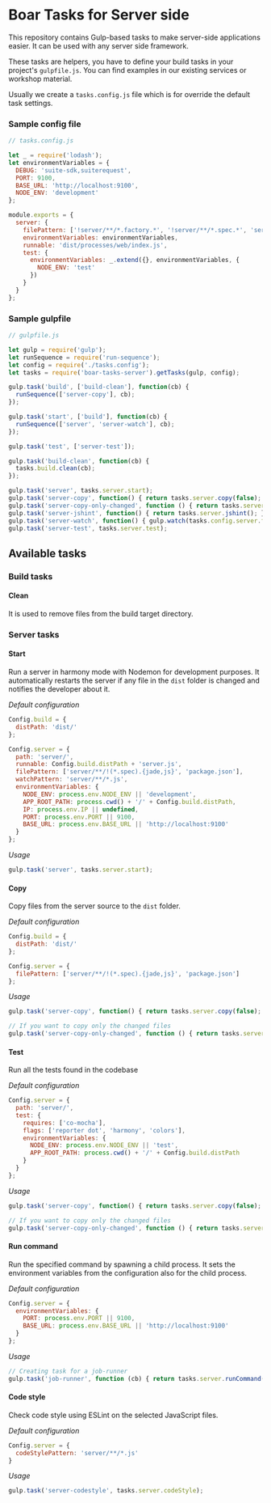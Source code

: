 # Boar Tasks for Server side
This repository contains Gulp-based tasks to make server-side applications easier. It can be used with any server side framework.
 
These tasks are helpers, you have to define your build tasks in your project's `gulpfile.js`. You can find examples in our existing services or workshop material. 

Usually we create a `tasks.config.js` file which is for override the default task settings.
  
### Sample config file
 
```javascript
// tasks.config.js

let _ = require('lodash');
let environmentVariables = {
  DEBUG: 'suite-sdk,suiterequest',
  PORT: 9100,
  BASE_URL: 'http://localhost:9100',
  NODE_ENV: 'development'
};

module.exports = {
  server: {
    filePattern: ['!server/**/*.factory.*', '!server/**/*.spec.*', 'server/**/*.{jade,js,css,json}',  'package.json', 'trace.config.js', 'Procfile'],
    environmentVariables: environmentVariables,
    runnable: 'dist/processes/web/index.js',
    test: {
      environmentVariables: _.extend({}, environmentVariables, {
        NODE_ENV: 'test'
      })
    }
  }
};
```
 
### Sample gulpfile

```javascript
// gulpfile.js

let gulp = require('gulp');
let runSequence = require('run-sequence');
let config = require('./tasks.config');
let tasks = require('boar-tasks-server').getTasks(gulp, config);

gulp.task('build', ['build-clean'], function(cb) {
  runSequence(['server-copy'], cb);
});

gulp.task('start', ['build'], function(cb) {
  runSequence(['server', 'server-watch'], cb);
});

gulp.task('test', ['server-test']);

gulp.task('build-clean', function(cb) {
  tasks.build.clean(cb);
});

gulp.task('server', tasks.server.start);
gulp.task('server-copy', function() { return tasks.server.copy(false); });
gulp.task('server-copy-only-changed', function () { return tasks.server.copy(true); });
gulp.task('server-jshint', function() { return tasks.server.jshint(); });
gulp.task('server-watch', function() { gulp.watch(tasks.config.server.filePattern, ['server-copy-only-changed']) });
gulp.task('server-test', tasks.server.test);
```

## Available tasks

### Build tasks

#### Clean
It is used to remove files from the build target directory.



### Server tasks

#### Start
Run a server in harmony mode with Nodemon for development purposes. It automatically restarts the server if any file in the `dist` folder is changed and notifies the developer about it. 

*Default configuration*

```javascript
Config.build = {
  distPath: 'dist/'
};

Config.server = {
  path: 'server/',
  runnable: Config.build.distPath + 'server.js',
  filePattern: ['server/**/!(*.spec).{jade,js}', 'package.json'],
  watchPattern: 'server/**/*.js',
  environmentVariables: {
    NODE_ENV: process.env.NODE_ENV || 'development',
    APP_ROOT_PATH: process.cwd() + '/' + Config.build.distPath,
    IP: process.env.IP || undefined,
    PORT: process.env.PORT || 9100,
    BASE_URL: process.env.BASE_URL || 'http://localhost:9100'
  }
};
```

*Usage*

```javascript
gulp.task('server', tasks.server.start);
```



#### Copy
Copy files from the server source to the `dist` folder. 

*Default configuration*

```javascript
Config.build = {
  distPath: 'dist/'
};

Config.server = {
  filePattern: ['server/**/!(*.spec).{jade,js}', 'package.json']
};
```

*Usage*

```javascript
gulp.task('server-copy', function() { return tasks.server.copy(false); });

// If you want to copy only the changed files
gulp.task('server-copy-only-changed', function () { return tasks.server.copy(true); });
```



#### Test
Run all the tests found in the codebase 

*Default configuration*

```javascript
Config.server = {
  path: 'server/',
  test: {
    requires: ['co-mocha'],
    flags: ['reporter dot', 'harmony', 'colors'],
    environmentVariables: {
      NODE_ENV: process.env.NODE_ENV || 'test',
      APP_ROOT_PATH: process.cwd() + '/' + Config.build.distPath
    }
  }  
};
```

*Usage*

```javascript
gulp.task('server-copy', function() { return tasks.server.copy(false); });

// If you want to copy only the changed files
gulp.task('server-copy-only-changed', function () { return tasks.server.copy(true); });
```



#### Run command
Run the specified command by spawning a child process. It sets the environment variables from the configuration also for the child process.

*Default configuration*

```javascript
Config.server = {
  environmentVariables: {
    PORT: process.env.PORT || 9100,
    BASE_URL: process.env.BASE_URL || 'http://localhost:9100'
  }  
};
```

*Usage*

```javascript
// Creating task for a job-runner 
gulp.task('job-runner', function (cb) { return tasks.server.runCommand('server/processes/job-runner', cb) });
```



#### Code style
Check code style using ESLint on the selected JavaScript files.  

*Default configuration*

```javascript
Config.server = {
  codeStylePattern: 'server/**/*.js'
}
```

*Usage*

```javascript
gulp.task('server-codestyle', tasks.server.codeStyle);
```







